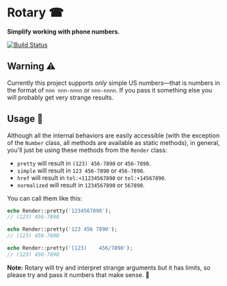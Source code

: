 # Rotary ☎
**Simplify working with phone numbers.**

[![Build Status](https://travis-ci.org/alwaysblank/rotary.svg?branch=master)](https://travis-ci.org/alwaysblank/rotary)

## Warning ⚠

Currently this project supports *only* simple US numbers—that is numbers in the format of `nnn nnn-nnnn` or `nnn-nnnn`. If you pass it something else you will probably get very strange results.

## Usage 💪

Although all the internal behaviors are easily accessible (with the exception of the `Number` class, all methods are available as static methods), in general, you'll just be using these methods from the `Render` class:

- `pretty` will result in `(123) 456-7890` or `456-7890`.
- `simple` will result in `123 456-7890` or `456-7890`.
- `href` will result in `tel:+11234567890` or `tel:+14567890`.
- `normalized` will result in `1234567890` or `567890`.

You can call them like this:

```php
echo Render::pretty('1234567890');
// (123) 456-7890

echo Render::pretty('123 456 7890');
// (123) 456-7890

echo Render::pretty('[123)    456/7890');
// (123) 456-7890
```

**Note:** Rotary will try and interpret strange arguments but it has limits, so please try and pass it numbers that make sense. 🙏